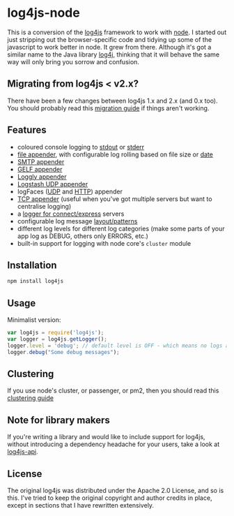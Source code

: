 # log4js-node

This is a conversion of the [log4js](https://github.com/stritti/log4js)
framework to work with [node](http://nodejs.org). I started out just stripping out the browser-specific code and tidying up some of the javascript to work better in node. It grew from there. Although it's got a similar name to the Java library [log4j](https://logging.apache.org/log4j/2.x/), thinking that it will behave the same way will only bring you sorrow and confusion.

## Migrating from log4js < v2.x?

There have been a few changes between log4js 1.x and 2.x (and 0.x too). You should probably read this [migration guide](migration-guide.md) if things aren't working.

## Features

* coloured console logging to [stdout](stdout.md) or [stderr](stderr.md)
* [file appender](file.md), with configurable log rolling based on file size or [date](dateFile.md)
* [SMTP appender](smtp.md)
* [GELF appender](gelf.md)
* [Loggly appender](loggly.md)
* [Logstash UDP appender](logstashUDP.md)
* logFaces ([UDP](logFaces-UDP.md) and [HTTP](logFaces-HTTP.md)) appender
* [TCP appender](tcp.md) (useful when you've got multiple servers but want to centralise logging)
* a [logger for connect/express](connect-logger.md) servers
* configurable log message [layout/patterns](layouts.md)
* different log levels for different log categories (make some parts of your app log as DEBUG, others only ERRORS, etc.)
* built-in support for logging with node core's `cluster` module

## Installation

```bash
npm install log4js
```

## Usage

Minimalist version:
```javascript
var log4js = require('log4js');
var logger = log4js.getLogger();
logger.level = 'debug'; // default level is OFF - which means no logs at all.
logger.debug("Some debug messages");
```

## Clustering
If you use node's cluster, or passenger, or pm2, then you should read this [clustering guide](clustering.md)

## Note for library makers

If you're writing a library and would like to include support for log4js, without introducing a dependency headache for your users, take a look at [log4js-api](https://github.com/log4js-node/log4js-api).

## License

The original log4js was distributed under the Apache 2.0 License, and so is this. I've tried to
keep the original copyright and author credits in place, except in sections that I have rewritten
extensively.
